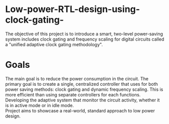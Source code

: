 # Low-power-RTL-design-using-clock-gating-
The objective of this project is to introduce a smart, two-level power-saving system includes clock gating and frequency scaling for digital circuits called a "unified adaptive clock gating methodology".
# Goals
The main goal is to reduce the power consumption in the circuit.
The primary goal is to create a single, centralized controller that uses for both power saving methods: clock gating and dynamic frequency scaling. This is more efficient than using separate controllers for each functions.
Developing the adaptive system that monitor the circuit activity, whether it is in active mode or in idle mode.				
Project aims to showcase a real-world, standard approach to low power design. 

